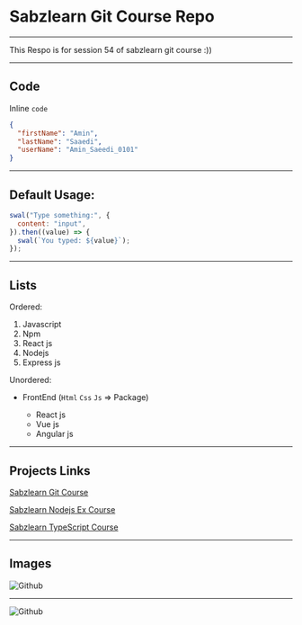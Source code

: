 # Sabzlearn Git Course Repo

---

<p>This Respo is for session 54 of sabzlearn git course :))</p>

---

## Code

Inline `code`

```json
{
  "firstName": "Amin",
  "lastName": "Saaedi",
  "userName": "Amin_Saeedi_0101"
}
```

---

## Default Usage:

```javascript
swal("Type something:", {
  content: "input",
}).then((value) => {
  swal(`You typed: ${value}`);
});
```

---

## Lists

Ordered:

1. Javascript
2. Npm
3. React js
4. Nodejs
5. Express js

Unordered:

- FrontEnd (`Html` `Css` `Js` => Package)

  - React js
  - Vue js
  - Angular js

---

## Projects Links

[Sabzlearn Git Course](http://sabzlearn.ir/product/git-github/)

[Sabzlearn Nodejs Ex Course](https://sabzlearn.ir/product/node-ex/)

[Sabzlearn TypeScript Course](https://sabzlearn.ir/product/typescript/)

---

## Images

![Github](https://octodex.github.com/images/minion.png)

---

![Github](https://octodex.github.com/images/dojocat.jpg)

<!-- ## Sabzlearn Git Course Repo

### Sabzlearn Git Course Repo

#### Sabzlearn Git Course Repo

##### Sabzlearn Git Course Repo

###### Sabzlearn Git Course Repo -->
